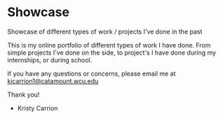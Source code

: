 # Showcase
Showcase of different types of work / projects I've done in the past

This is my online portfolio of different types of work I have done. 
From simple projects I've done on the side, to project's I have done during
my internships, or during school. 

If you have any questions or concerns, please email me at 
kicarrion1@catamount.wcu.edu

Thank you! 

- Kristy Carrion
